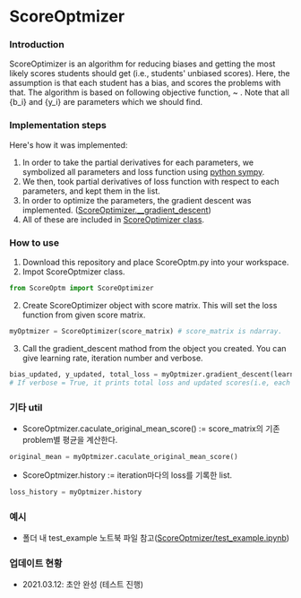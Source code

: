 # ScoreOptmizer
### Introduction
ScoreOptimizer is an algorithm for reducing biases and getting the most likely scores students should get (i.e., students' unbiased scores). Here, the assumption is that each student has a bias, and scores the problems with that. The algorithm is based on following objective function, ~ . Note that all {b_i} and {y_i} are parameters which we should find. 


### Implementation steps
Here's how it was implemented:
1. In order to take the partial derivatives for each parameters, we symbolized all parameters and loss function using [python sympy](https://www.sympy.org/en/index.html).
2. We then, took partial derivatives of loss function with respect to each parameters, and kept them in the list.
4. In order to optimize the parameters, the gradient descent was implemented. ([ScoreOptimizer.__gradient_descent](https://github.com/JH-Won/ScoreOptmizer/blob/main/ScoreOptm.py#L104))
5. All of these are included in [ScoreOptimizer class](https://github.com/JH-Won/ScoreOptmizer/blob/main/ScoreOptm.py#L7).


### How to use
1. Download this repository and place ScoreOptm.py into your workspace.
2. Impot ScoreOptmizer class.
```python
from ScoreOptm import ScoreOptimizer
```

2. Create ScoreOptimizer object with score matrix. This will set the loss function from given score matrix.
```python
myOptmizer = ScoreOptimizer(score_matrix) # score_matrix is ndarray.
```

3. Call the gradient_descent mathod from the object you created. You can give learning rate, iteration number and verbose.
```python
bias_updated, y_updated, total_loss = myOptmizer.gradient_descent(learnin_rate=1e-3, n_iteration=1000, verbose=True) 
# If verbose = True, it prints total loss and updated scores(i.e, each ys).
```

### 기타 util
- ScoreOptmizer.caculate_original_mean_score() := score_matrix의 기존 problem별 평균을 계산한다.
```python
original_mean = myOptmizer.caculate_original_mean_score()
```
- ScoreOptmizer.history := iteration마다의 loss를 기록한 list.
```python
loss_history = myOptmizer.history
```

### 예시
- 폴더 내 test_example 노트북 파일 참고([ScoreOptmizer/test_example.ipynb](https://github.com/JH-Won/ScoreOptmizer/blob/main/test_example.ipynb))


### 업데이트 현황
- 2021.03.12: 초안 완성 (테스트 진행)
